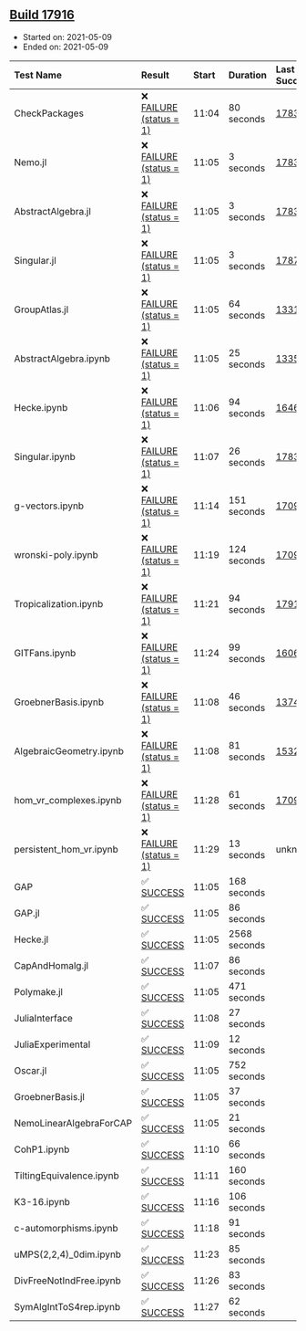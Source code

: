 ## [Build 17916](https://oscarci.mathematik.uni-kl.de/job/oscar/17916/)

* Started on: 2021-05-09
* Ended on: 2021-05-09

| Test Name    | Result | Start | Duration | Last Success | First Failure |
|:-------------|:-------|:------|:---------|:-------------|:--------------|
| CheckPackages | ❌ [FAILURE (status = 1)](https://oscarci.mathematik.uni-kl.de/job/oscar/17916/artifact/logs/build-17916/CheckPackages.log) | 11:04 | 80 seconds | [17832](https://oscarci.mathematik.uni-kl.de/job/oscar/17832/) | [17833](https://oscarci.mathematik.uni-kl.de/job/oscar/17833/) |
| Nemo.jl | ❌ [FAILURE (status = 1)](https://oscarci.mathematik.uni-kl.de/job/oscar/17916/artifact/logs/build-17916/Nemo.jl.log) | 11:05 | 3 seconds | [17835](https://oscarci.mathematik.uni-kl.de/job/oscar/17835/) | [17836](https://oscarci.mathematik.uni-kl.de/job/oscar/17836/) |
| AbstractAlgebra.jl | ❌ [FAILURE (status = 1)](https://oscarci.mathematik.uni-kl.de/job/oscar/17916/artifact/logs/build-17916/AbstractAlgebra.jl.log) | 11:05 | 3 seconds | [17831](https://oscarci.mathematik.uni-kl.de/job/oscar/17831/) | [17832](https://oscarci.mathematik.uni-kl.de/job/oscar/17832/) |
| Singular.jl | ❌ [FAILURE (status = 1)](https://oscarci.mathematik.uni-kl.de/job/oscar/17916/artifact/logs/build-17916/Singular.jl.log) | 11:05 | 3 seconds | [17871](https://oscarci.mathematik.uni-kl.de/job/oscar/17871/) | [17872](https://oscarci.mathematik.uni-kl.de/job/oscar/17872/) |
| GroupAtlas.jl | ❌ [FAILURE (status = 1)](https://oscarci.mathematik.uni-kl.de/job/oscar/17916/artifact/logs/build-17916/GroupAtlas.jl.log) | 11:05 | 64 seconds | [13311](https://oscarci.mathematik.uni-kl.de/job/oscar/13311/) | [13312](https://oscarci.mathematik.uni-kl.de/job/oscar/13312/) |
| AbstractAlgebra.ipynb | ❌ [FAILURE (status = 1)](https://oscarci.mathematik.uni-kl.de/job/oscar/17916/artifact/logs/build-17916/AbstractAlgebra.ipynb.log) | 11:05 | 25 seconds | [13355](https://oscarci.mathematik.uni-kl.de/job/oscar/13355/) | [13356](https://oscarci.mathematik.uni-kl.de/job/oscar/13356/) |
| Hecke.ipynb | ❌ [FAILURE (status = 1)](https://oscarci.mathematik.uni-kl.de/job/oscar/17916/artifact/logs/build-17916/Hecke.ipynb.log) | 11:06 | 94 seconds | [16463](https://oscarci.mathematik.uni-kl.de/job/oscar/16463/) | [16464](https://oscarci.mathematik.uni-kl.de/job/oscar/16464/) |
| Singular.ipynb | ❌ [FAILURE (status = 1)](https://oscarci.mathematik.uni-kl.de/job/oscar/17916/artifact/logs/build-17916/Singular.ipynb.log) | 11:07 | 26 seconds | [17835](https://oscarci.mathematik.uni-kl.de/job/oscar/17835/) | [17836](https://oscarci.mathematik.uni-kl.de/job/oscar/17836/) |
| g-vectors.ipynb | ❌ [FAILURE (status = 1)](https://oscarci.mathematik.uni-kl.de/job/oscar/17916/artifact/logs/build-17916/g-vectors.ipynb.log) | 11:14 | 151 seconds | [17099](https://oscarci.mathematik.uni-kl.de/job/oscar/17099/) | [17100](https://oscarci.mathematik.uni-kl.de/job/oscar/17100/) |
| wronski-poly.ipynb | ❌ [FAILURE (status = 1)](https://oscarci.mathematik.uni-kl.de/job/oscar/17916/artifact/logs/build-17916/wronski-poly.ipynb.log) | 11:19 | 124 seconds | [17098](https://oscarci.mathematik.uni-kl.de/job/oscar/17098/) | [17099](https://oscarci.mathematik.uni-kl.de/job/oscar/17099/) |
| Tropicalization.ipynb | ❌ [FAILURE (status = 1)](https://oscarci.mathematik.uni-kl.de/job/oscar/17916/artifact/logs/build-17916/Tropicalization.ipynb.log) | 11:21 | 94 seconds | [17915](https://oscarci.mathematik.uni-kl.de/job/oscar/17915/) | [17916](https://oscarci.mathematik.uni-kl.de/job/oscar/17916/) |
| GITFans.ipynb | ❌ [FAILURE (status = 1)](https://oscarci.mathematik.uni-kl.de/job/oscar/17916/artifact/logs/build-17916/GITFans.ipynb.log) | 11:24 | 99 seconds | [16068](https://oscarci.mathematik.uni-kl.de/job/oscar/16068/) | [16069](https://oscarci.mathematik.uni-kl.de/job/oscar/16069/) |
| GroebnerBasis.ipynb | ❌ [FAILURE (status = 1)](https://oscarci.mathematik.uni-kl.de/job/oscar/17916/artifact/logs/build-17916/GroebnerBasis.ipynb.log) | 11:08 | 46 seconds | [13748](https://oscarci.mathematik.uni-kl.de/job/oscar/13748/) | [13749](https://oscarci.mathematik.uni-kl.de/job/oscar/13749/) |
| AlgebraicGeometry.ipynb | ❌ [FAILURE (status = 1)](https://oscarci.mathematik.uni-kl.de/job/oscar/17916/artifact/logs/build-17916/AlgebraicGeometry.ipynb.log) | 11:08 | 81 seconds | [15322](https://oscarci.mathematik.uni-kl.de/job/oscar/15322/) | [15323](https://oscarci.mathematik.uni-kl.de/job/oscar/15323/) |
| hom_vr_complexes.ipynb | ❌ [FAILURE (status = 1)](https://oscarci.mathematik.uni-kl.de/job/oscar/17916/artifact/logs/build-17916/hom_vr_complexes.ipynb.log) | 11:28 | 61 seconds | [17099](https://oscarci.mathematik.uni-kl.de/job/oscar/17099/) | [17100](https://oscarci.mathematik.uni-kl.de/job/oscar/17100/) |
| persistent_hom_vr.ipynb | ❌ [FAILURE (status = 1)](https://oscarci.mathematik.uni-kl.de/job/oscar/17916/artifact/logs/build-17916/persistent_hom_vr.ipynb.log) | 11:29 | 13 seconds | unknown | unknown |
| GAP | ✅ [SUCCESS](https://oscarci.mathematik.uni-kl.de/job/oscar/17916/artifact/logs/build-17916/GAP.log) | 11:05 | 168 seconds |  |  |
| GAP.jl | ✅ [SUCCESS](https://oscarci.mathematik.uni-kl.de/job/oscar/17916/artifact/logs/build-17916/GAP.jl.log) | 11:05 | 86 seconds |  |  |
| Hecke.jl | ✅ [SUCCESS](https://oscarci.mathematik.uni-kl.de/job/oscar/17916/artifact/logs/build-17916/Hecke.jl.log) | 11:05 | 2568 seconds |  |  |
| CapAndHomalg.jl | ✅ [SUCCESS](https://oscarci.mathematik.uni-kl.de/job/oscar/17916/artifact/logs/build-17916/CapAndHomalg.jl.log) | 11:07 | 86 seconds |  |  |
| Polymake.jl | ✅ [SUCCESS](https://oscarci.mathematik.uni-kl.de/job/oscar/17916/artifact/logs/build-17916/Polymake.jl.log) | 11:05 | 471 seconds |  |  |
| JuliaInterface | ✅ [SUCCESS](https://oscarci.mathematik.uni-kl.de/job/oscar/17916/artifact/logs/build-17916/JuliaInterface.log) | 11:08 | 27 seconds |  |  |
| JuliaExperimental | ✅ [SUCCESS](https://oscarci.mathematik.uni-kl.de/job/oscar/17916/artifact/logs/build-17916/JuliaExperimental.log) | 11:09 | 12 seconds |  |  |
| Oscar.jl | ✅ [SUCCESS](https://oscarci.mathematik.uni-kl.de/job/oscar/17916/artifact/logs/build-17916/Oscar.jl.log) | 11:05 | 752 seconds |  |  |
| GroebnerBasis.jl | ✅ [SUCCESS](https://oscarci.mathematik.uni-kl.de/job/oscar/17916/artifact/logs/build-17916/GroebnerBasis.jl.log) | 11:05 | 37 seconds |  |  |
| NemoLinearAlgebraForCAP | ✅ [SUCCESS](https://oscarci.mathematik.uni-kl.de/job/oscar/17916/artifact/logs/build-17916/NemoLinearAlgebraForCAP.log) | 11:05 | 21 seconds |  |  |
| CohP1.ipynb | ✅ [SUCCESS](https://oscarci.mathematik.uni-kl.de/job/oscar/17916/artifact/logs/build-17916/CohP1.ipynb.log) | 11:10 | 66 seconds |  |  |
| TiltingEquivalence.ipynb | ✅ [SUCCESS](https://oscarci.mathematik.uni-kl.de/job/oscar/17916/artifact/logs/build-17916/TiltingEquivalence.ipynb.log) | 11:11 | 160 seconds |  |  |
| K3-16.ipynb | ✅ [SUCCESS](https://oscarci.mathematik.uni-kl.de/job/oscar/17916/artifact/logs/build-17916/K3-16.ipynb.log) | 11:16 | 106 seconds |  |  |
| c-automorphisms.ipynb | ✅ [SUCCESS](https://oscarci.mathematik.uni-kl.de/job/oscar/17916/artifact/logs/build-17916/c-automorphisms.ipynb.log) | 11:18 | 91 seconds |  |  |
| uMPS(2,2,4)_0dim.ipynb | ✅ [SUCCESS](https://oscarci.mathematik.uni-kl.de/job/oscar/17916/artifact/logs/build-17916/uMPS-2-2-4-_0dim.ipynb.log) | 11:23 | 85 seconds |  |  |
| DivFreeNotIndFree.ipynb | ✅ [SUCCESS](https://oscarci.mathematik.uni-kl.de/job/oscar/17916/artifact/logs/build-17916/DivFreeNotIndFree.ipynb.log) | 11:26 | 83 seconds |  |  |
| SymAlgIntToS4rep.ipynb | ✅ [SUCCESS](https://oscarci.mathematik.uni-kl.de/job/oscar/17916/artifact/logs/build-17916/SymAlgIntToS4rep.ipynb.log) | 11:27 | 62 seconds |  |  |
